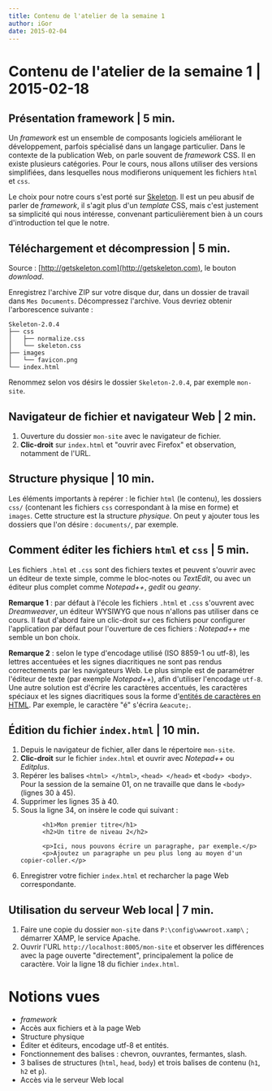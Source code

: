 ```yaml
---
title: Contenu de l'atelier de la semaine 1
author: iGor
date: 2015-02-04
---
```


# Contenu de l'atelier de la semaine 1 | 2015-02-18

## Présentation framework | 5 min.

Un *framework* est un ensemble de composants logiciels améliorant le développement, parfois spécialisé dans un langage particulier. Dans le contexte de la publication Web, on parle souvent de _framework_ CSS. Il en existe plusieurs catégories. Pour le cours, nous allons utiliser des versions simplifiées, dans lesquelles nous modifierons uniquement les fichiers `html` et `css`.

Le choix pour notre cours s'est porté sur [Skeleton](http://getskeleton.com/). Il est un peu abusif de parler de _framework_, il s'agit plus d'un _template_ CSS, mais c'est justement sa simplicité qui nous intéresse, convenant particulièrement bien à un cours d'introduction tel que le notre.

## Téléchargement et décompression | 5 min.

Source : [http://getskeleton.com](http://getskeleton.com), le bouton *download*.

Enregistrez l'archive ZIP sur votre disque dur, dans un dossier de travail dans `Mes Documents`. Décompressez l'archive. Vous devriez obtenir l'arborescence suivante :

```
Skeleton-2.0.4
├── css
│   ├── normalize.css
│   └── skeleton.css
├── images
│   └── favicon.png
└── index.html
```

Renommez selon vos désirs le dossier `Skeleton-2.0.4`, par exemple `mon-site`.

## Navigateur de fichier et navigateur Web | 2 min.

   1. Ouverture du dossier `mon-site` avec le navigateur de fichier.
   2. **Clic-droit** sur `index.html` et "ouvrir avec Firefox" et observation, notamment de l'URL.

## Structure physique | 10 min.

   Les éléments importants à repérer : le fichier `html` (le contenu), les dossiers `css/` (contenant les fichiers `css` correspondant à la mise en forme) et `images`. Cette structure est la structure *physique*. On peut y ajouter tous les dossiers que l'on désire : `documents/`, par exemple.

## Comment éditer les fichiers `html` et `css` | 5 min.

   Les fichiers `.html` et `.css` sont des fichiers textes et peuvent s'ouvrir avec un éditeur de texte simple, comme le bloc-notes ou *TextEdit*, ou avec un éditeur plus complet comme *Notepad++*, *gedit* ou *geany*.

   **Remarque 1** : par défaut à l'école les fichiers `.html` et `.css` s'ouvrent avec *Dreamweaver*, un éditeur WYSIWYG que nous n'allons pas utiliser dans ce cours. Il faut d'abord faire un clic-droit sur ces fichiers pour configurer l'application par défaut pour l'ouverture de ces fichiers : *Notepad++* me semble un bon choix.

   **Remarque 2** : selon le type d'encodage utilisé (ISO 8859-1 ou utf-8), les lettres accentuées et les signes diacritiques ne sont pas rendus correctements par les navigateurs Web. Le plus simple est de paramétrer l'éditeur de texte (par exemple *Notepad++*), afin d'utiliser l'encodage `utf-8`. Une autre solution est d'écrire les caractères accentués, les caractères spéciaux et les signes diacritiques sous la forme d'[entités de caractères en HTML](https://fr.wikipedia.org/wiki/Liste_des_r%C3%A9f%C3%A9rences_d%27entit%C3%A9s_de_caract%C3%A8res_en_XML_et_HTML#R.C3.A9f.C3.A9rences_d.27entit.C3.A9s_de_caract.C3.A8res_en_HTML). Par exemple, le caractère "é" s'écrira `&eacute;`.

## Édition du fichier `index.html` | 10 min.

   1. Depuis le navigateur de fichier, aller dans le répertoire `mon-site`.
   2. **Clic-droit** sur le fichier `index.html` et ouvrir avec *Notepad++* ou *Editplus*.
   3. Repérer les balises `<html> </html>`, `<head> </head>` et `<body> <body>`. Pour la session de la semaine 01, on ne travaille que dans le `<body>` (lignes 30 à 45).
   4. Supprimer les lignes 35 à 40.
   5. Sous la ligne 34, on insère le code qui suivant :
      ```
        	<h1>Mon premier titre</h1>
	        <h2>Un titre de niveau 2</h2>

        	<p>Ici, nous pouvons écrire un paragraphe, par exemple.</p>
	        <p>Ajoutez un paragraphe un peu plus long au moyen d'un copier-coller.</p>
      ```
   6. Enregistrer votre fichier `index.html` et recharcher la page Web correspondante.

## Utilisation du serveur Web local | 7 min.

   1. Faire une copie du dossier `mon-site` dans `P:\config\wwwroot.xamp\` ; démarrer XAMP, le service Apache.
   2. Ouvrir l'URL `http://localhost:8005/mon-site` et observer les différences avec la page ouverte "directement", principalement la police de caractère. Voir la ligne 18 du fichier `index.html`.

# Notions vues

   * *framework*
   * Accès aux fichiers et à la page Web
   * Structure physique
   * Éditer et éditeurs, encodage utf-8 et entités.
   * Fonctionnement des balises : chevron, ouvrantes, fermantes, slash.
   * 3 balises de structures (`html`, `head`, `body`) et trois balises de contenu (`h1`, `h2` et `p`).
   * Accès via le serveur Web local
